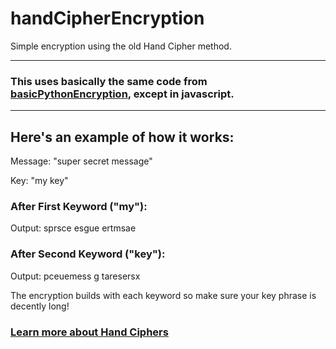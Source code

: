 # handCipherEncryption
Simple encryption using the old Hand Cipher method.

---

### This uses basically the same code from [basicPythonEncryption](https://github.com/GreyBeard42/basicPythonEncryption), except in javascript.

---

## Here's an example of how it works:

Message: "super secret message"

Key: "my key"

### After First Keyword ("my"):

Output: sprsce esgue ertmsae

### After Second Keyword ("key"):

Output: pceuemess g taresersx

The encryption builds with each keyword so make sure your key phrase is decently long!

### [Learn more about Hand Ciphers](https://www.ciphermachinesandcryptology.com/en/handciphers.htm)
